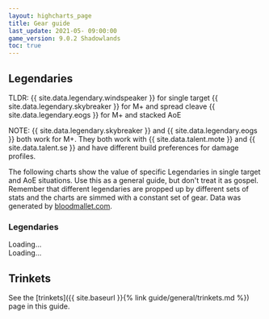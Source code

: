 ```yaml
---
layout: highcharts_page
title: Gear guide
last_update: 2021-05- 09:00:00
game_version: 9.0.2 Shadowlands
toc: true
---
```


## Legendaries

TLDR:
{{ site.data.legendary.windspeaker }} for single target
{{ site.data.legendary.skybreaker }} for M+ and spread cleave
{{ site.data.legendary.eogs }} for M+ and stacked AoE

NOTE: {{ site.data.legendary.skybreaker }} and {{ site.data.legendary.eogs }} both work for M+. They both work with {{ site.data.talent.mote }} and {{ site.data.talent.se }} and have different build preferences for damage profiles.



The following charts show the value of specific Legendaries in single target and AoE situations. Use this as a general guide, but don't treat it as gospel. Remember that different legendaries are propped up by different sets of stats and the charts are simmed with a constant set of gear.
Data was generated by [bloodmallet.com](https://bloodmallet.com).

### Legendaries

<div id="bloodmallet_legendary_patchwerk" class="bloodmallet_chart" data-wow-class="shaman" data-wow-spec="elemental" data-type="legendaries" data-background-color="#222" data-font-color="#eee">Loading...</div>

<div id="bloodmallet_legendary_hac" class="bloodmallet_chart" data-wow-class="shaman" data-wow-spec="elemental" data-type="legendaries" data-fight-style="hecticaddcleave" data-background-color="#222" data-font-color="#eee">Loading...</div>


## Trinkets

See the [trinkets]({{ site.baseurl }}{% link guide/general/trinkets.md %}) page in this guide.
